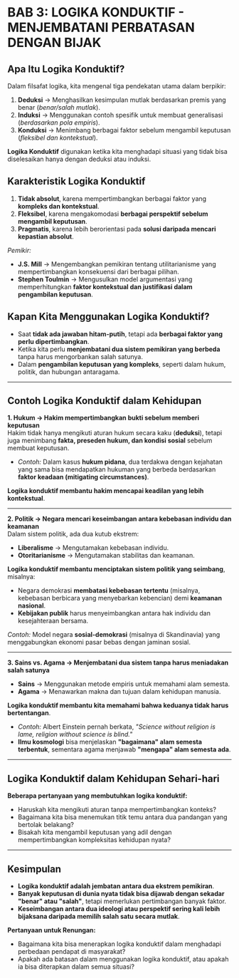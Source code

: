# **BAB 3: LOGIKA KONDUKTIF - MENJEMBATANI PERBATASAN DENGAN BIJAK**  

## **Apa Itu Logika Konduktif?**  

Dalam filsafat logika, kita mengenal tiga pendekatan utama dalam berpikir:  
1. **Deduksi** → Menghasilkan kesimpulan mutlak berdasarkan premis yang benar (*benar/salah mutlak*).  
2. **Induksi** → Menggunakan contoh spesifik untuk membuat generalisasi (*berdasarkan pola empiris*).  
3. **Konduksi** → Menimbang berbagai faktor sebelum mengambil keputusan (*fleksibel dan kontekstual*).  

**Logika Konduktif** digunakan ketika kita menghadapi situasi yang tidak bisa diselesaikan hanya dengan deduksi atau induksi.  

## **Karakteristik Logika Konduktif**  
1. **Tidak absolut**, karena mempertimbangkan berbagai faktor yang **kompleks dan kontekstual**.  
2. **Fleksibel**, karena mengakomodasi **berbagai perspektif sebelum mengambil keputusan**.  
3. **Pragmatis**, karena lebih berorientasi pada **solusi daripada mencari kepastian absolut**.  

*Pemikir:*  
- **J.S. Mill** → Mengembangkan pemikiran tentang utilitarianisme yang mempertimbangkan konsekuensi dari berbagai pilihan.  
- **Stephen Toulmin** → Mengusulkan model argumentasi yang memperhitungkan **faktor kontekstual dan justifikasi dalam pengambilan keputusan**.  

## **Kapan Kita Menggunakan Logika Konduktif?**  
- Saat **tidak ada jawaban hitam-putih**, tetapi ada **berbagai faktor yang perlu dipertimbangkan**.  
- Ketika kita perlu **menjembatani dua sistem pemikiran yang berbeda** tanpa harus mengorbankan salah satunya.  
- Dalam **pengambilan keputusan yang kompleks**, seperti dalam hukum, politik, dan hubungan antaragama.  

---

## **Contoh Logika Konduktif dalam Kehidupan**  

**1. Hukum → Hakim mempertimbangkan bukti sebelum memberi keputusan**  
Hakim tidak hanya mengikuti aturan hukum secara kaku (**deduksi**), tetapi juga menimbang **fakta, preseden hukum, dan kondisi sosial** sebelum membuat keputusan.  
- *Contoh:* Dalam kasus **hukum pidana**, dua terdakwa dengan kejahatan yang sama bisa mendapatkan hukuman yang berbeda berdasarkan **faktor keadaan (mitigating circumstances)**.  

**Logika konduktif membantu hakim mencapai keadilan yang lebih kontekstual**.  

---

**2. Politik → Negara mencari keseimbangan antara kebebasan individu dan keamanan**  
Dalam sistem politik, ada dua kutub ekstrem:  
- **Liberalisme** → Mengutamakan kebebasan individu.  
- **Otoritarianisme** → Mengutamakan stabilitas dan keamanan.  

**Logika konduktif membantu menciptakan sistem politik yang seimbang**, misalnya:  
- Negara demokrasi **membatasi kebebasan tertentu** (misalnya, kebebasan berbicara yang menyebarkan kebencian) demi **keamanan nasional**.  
- **Kebijakan publik** harus menyeimbangkan antara hak individu dan kesejahteraan bersama.  

*Contoh:* Model negara **sosial-demokrasi** (misalnya di Skandinavia) yang menggabungkan ekonomi pasar bebas dengan jaminan sosial.  

---

**3. Sains vs. Agama → Menjembatani dua sistem tanpa harus meniadakan salah satunya**  
- **Sains** → Menggunakan metode empiris untuk memahami alam semesta.  
- **Agama** → Menawarkan makna dan tujuan dalam kehidupan manusia.  

**Logika konduktif membantu kita memahami bahwa keduanya tidak harus bertentangan**.  
- *Contoh:* Albert Einstein pernah berkata, *"Science without religion is lame, religion without science is blind."*  
- **Ilmu kosmologi** bisa menjelaskan **"bagaimana" alam semesta terbentuk**, sementara agama menjawab **"mengapa" alam semesta ada**.  

---

## **Logika Konduktif dalam Kehidupan Sehari-hari**  

**Beberapa pertanyaan yang membutuhkan logika konduktif:**  
- Haruskah kita mengikuti aturan tanpa mempertimbangkan konteks?  
- Bagaimana kita bisa menemukan titik temu antara dua pandangan yang bertolak belakang?  
- Bisakah kita mengambil keputusan yang adil dengan mempertimbangkan kompleksitas kehidupan nyata?  

---

## **Kesimpulan**  
- **Logika konduktif adalah jembatan antara dua ekstrem pemikiran**.  
- **Banyak keputusan di dunia nyata tidak bisa dijawab dengan sekadar "benar" atau "salah"**, tetapi memerlukan pertimbangan banyak faktor.  
- **Keseimbangan antara dua ideologi atau perspektif sering kali lebih bijaksana daripada memilih salah satu secara mutlak**.  

**Pertanyaan untuk Renungan:**  
- Bagaimana kita bisa menerapkan logika konduktif dalam menghadapi perbedaan pendapat di masyarakat?  
- Apakah ada batasan dalam menggunakan logika konduktif, atau apakah ia bisa diterapkan dalam semua situasi?  
